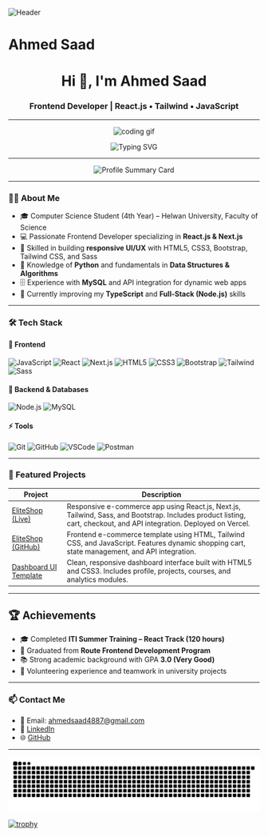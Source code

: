 ![Header](https://capsule-render.vercel.app/api?type=waving&color=gradient&height=100&section=header)

# Ahmed Saad
<h1 align="center">Hi 👋, I'm Ahmed Saad</h1>
<h3 align="center">Frontend Developer | React.js • Tailwind • JavaScript</h3>

---

<p align="center">
  <img src="https://media.giphy.com/media/LMcB8XospGZO8UQq87/giphy.gif" width="500" alt="coding gif"/>
</p>

<p align="center">
  <img src="https://readme-typing-svg.demolab.com?font=Fira+Code&weight=500&size=22&pause=1000&color=00C2FF&center=true&vCenter=true&width=500&lines=Frontend+Developer;React.js+Specialist;Next.js+Developer;Tailwind+%26+Sass+Styling;Clean+Code+Enthusiast" alt="Typing SVG" />
</p>

---

<p align="center">
  <img src="https://github-profile-summary-cards.vercel.app/api/cards/profile-details?username=Saadawi1&theme=github_dark" alt="Profile Summary Card"/>
</p>

---

### 👨‍💻 About Me
- 🎓 Computer Science Student (4th Year) – Helwan University, Faculty of Science  
- 💻 Passionate Frontend Developer specializing in **React.js & Next.js**  
- 🎨 Skilled in building **responsive UI/UX** with HTML5, CSS3, Bootstrap, Tailwind CSS, and Sass  
- 🐍 Knowledge of **Python** and fundamentals in **Data Structures & Algorithms**  
- 🗄️ Experience with **MySQL** and API integration for dynamic web apps  
- 🌱 Currently improving my **TypeScript** and **Full-Stack (Node.js)** skills  

---

### 🛠️ Tech Stack

#### 🚀 Frontend
![JavaScript](https://img.shields.io/badge/-JavaScript-F7DF1E?style=flat&logo=javascript&logoColor=black)
![React](https://img.shields.io/badge/-React-61DAFB?style=flat&logo=react&logoColor=black)
![Next.js](https://img.shields.io/badge/-Next.js-000000?style=flat&logo=nextdotjs&logoColor=white)
![HTML5](https://img.shields.io/badge/-HTML5-E34F26?style=flat&logo=html5&logoColor=white)
![CSS3](https://img.shields.io/badge/-CSS3-1572B6?style=flat&logo=css3&logoColor=white)
![Bootstrap](https://img.shields.io/badge/-Bootstrap-7952B3?style=flat&logo=bootstrap&logoColor=white)
![Tailwind](https://img.shields.io/badge/-TailwindCSS-06B6D4?style=flat&logo=tailwindcss&logoColor=white)
![Sass](https://img.shields.io/badge/-Sass-CC6699?style=flat&logo=sass&logoColor=white)

#### 🔧 Backend & Databases
![Node.js](https://img.shields.io/badge/-Node.js-339933?style=flat&logo=node.js&logoColor=white)
![MySQL](https://img.shields.io/badge/-MySQL-4479A1?style=flat&logo=mysql&logoColor=white)

#### ⚡ Tools
![Git](https://img.shields.io/badge/-Git-F05032?style=flat&logo=git&logoColor=white)
![GitHub](https://img.shields.io/badge/-GitHub-181717?style=flat&logo=github&logoColor=white)
![VSCode](https://img.shields.io/badge/-VSCode-007ACC?style=flat&logo=visualstudiocode&logoColor=white)
![Postman](https://img.shields.io/badge/-Postman-FF6C37?style=flat&logo=postman&logoColor=white)

---

### 💼 Featured Projects

| Project | Description |
|---------|-------------|
| [EliteShop (Live)](https://elite-shop-react.vercel.app/) | Responsive e-commerce app using React.js, Next.js, Tailwind, Sass, and Bootstrap. Includes product listing, cart, checkout, and API integration. Deployed on Vercel. |
| [EliteShop (GitHub)](https://saadawi1.github.io/Ecommerce-Shop/) | Frontend e-commerce template using HTML, Tailwind CSS, and JavaScript. Features dynamic shopping cart, state management, and API integration. |
| [Dashboard UI Template](https://saadawi1.github.io/Html_and_Css_template_four/) | Clean, responsive dashboard interface built with HTML5 and CSS3. Includes profile, projects, courses, and analytics modules. |

---

## 🏆 Achievements
- 🎓 Completed **ITI Summer Training – React Track (120 hours)**  
- 🚀 Graduated from **Route Frontend Development Program**  
- 📚 Strong academic background with GPA **3.0 (Very Good)**  
- 🤝 Volunteering experience and teamwork in university projects  

---

### 📫 Contact Me
- 📧 Email: [ahmedsaad4887@gmail.com](mailto:ahmedsaad4887@gmail.com)  
- 💼 [LinkedIn](https://www.linkedin.com/in/ahmed-saad-813303293)  
- 🌐 [GitHub](https://github.com/Saadawi1)  

---

![Snake animation](https://raw.githubusercontent.com/romanyn36/romanyn36/output/snake.svg)

[![trophy](https://github-profile-trophy.vercel.app/?username=Saadawi1&theme=darkhub&title=Repositories,Commits,Followers,Experience)](https://github.com/ryo-ma/github-profile-trophy)
